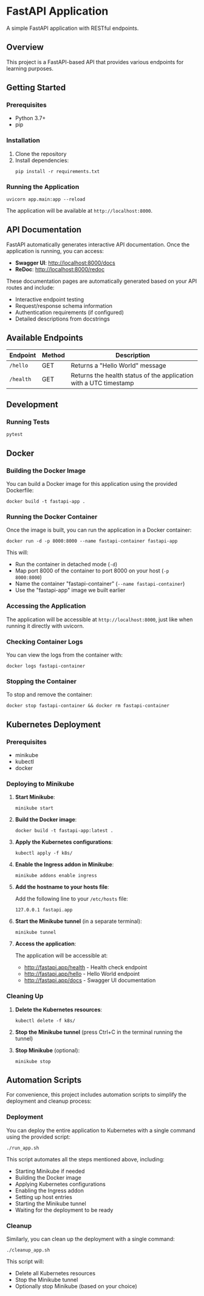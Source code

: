 # FastAPI Application

A simple FastAPI application with RESTful endpoints.

## Overview

This project is a FastAPI-based API that provides various endpoints for learning purposes.

## Getting Started

### Prerequisites

- Python 3.7+
- pip

### Installation

1. Clone the repository
2. Install dependencies:
   ```
   pip install -r requirements.txt
   ```

### Running the Application

```
uvicorn app.main:app --reload
```

The application will be available at `http://localhost:8000`.

## API Documentation

FastAPI automatically generates interactive API documentation. Once the application is running, you can access:

- **Swagger UI**: [http://localhost:8000/docs](http://localhost:8000/docs)
- **ReDoc**: [http://localhost:8000/redoc](http://localhost:8000/redoc)

These documentation pages are automatically generated based on your API routes and include:
- Interactive endpoint testing
- Request/response schema information
- Authentication requirements (if configured)
- Detailed descriptions from docstrings

## Available Endpoints

| Endpoint | Method | Description |
|----------|--------|-------------|
| `/hello` | GET | Returns a "Hello World" message |
| `/health` | GET | Returns the health status of the application with a UTC timestamp |

## Development

### Running Tests

```
pytest
```

## Docker

### Building the Docker Image

You can build a Docker image for this application using the provided Dockerfile:

```
docker build -t fastapi-app .
```

### Running the Docker Container

Once the image is built, you can run the application in a Docker container:

```
docker run -d -p 8000:8000 --name fastapi-container fastapi-app
```

This will:
- Run the container in detached mode (`-d`)
- Map port 8000 of the container to port 8000 on your host (`-p 8000:8000`)
- Name the container "fastapi-container" (`--name fastapi-container`)
- Use the "fastapi-app" image we built earlier

### Accessing the Application

The application will be accessible at `http://localhost:8000`, just like when running it directly with uvicorn.

### Checking Container Logs

You can view the logs from the container with:

```
docker logs fastapi-container
```

### Stopping the Container

To stop and remove the container:

```
docker stop fastapi-container && docker rm fastapi-container
```

## Kubernetes Deployment

### Prerequisites

- minikube
- kubectl
- docker

### Deploying to Minikube

1. **Start Minikube**:
   ```
   minikube start
   ```

2. **Build the Docker image**:
   ```
   docker build -t fastapi-app:latest .
   ```

3. **Apply the Kubernetes configurations**:
   ```
   kubectl apply -f k8s/
   ```

4. **Enable the Ingress addon in Minikube**:
   ```
   minikube addons enable ingress
   ```

5. **Add the hostname to your hosts file**:
   
   Add the following line to your `/etc/hosts` file:
   ```
   127.0.0.1 fastapi.app
   ```

6. **Start the Minikube tunnel** (in a separate terminal):
   ```
   minikube tunnel
   ```

7. **Access the application**:
   
   The application will be accessible at:
   - http://fastapi.app/health - Health check endpoint
   - http://fastapi.app/hello - Hello World endpoint
   - http://fastapi.app/docs - Swagger UI documentation

### Cleaning Up

1. **Delete the Kubernetes resources**:
   ```
   kubectl delete -f k8s/
   ```

2. **Stop the Minikube tunnel** (press Ctrl+C in the terminal running the tunnel)

3. **Stop Minikube** (optional):
   ```
   minikube stop
   ```

## Automation Scripts

For convenience, this project includes automation scripts to simplify the deployment and cleanup process:

### Deployment

You can deploy the entire application to Kubernetes with a single command using the provided script:

```
./run_app.sh
```

This script automates all the steps mentioned above, including:
- Starting Minikube if needed
- Building the Docker image
- Applying Kubernetes configurations
- Enabling the Ingress addon
- Setting up host entries
- Starting the Minikube tunnel
- Waiting for the deployment to be ready

### Cleanup

Similarly, you can clean up the deployment with a single command:

```
./cleanup_app.sh
```

This script will:
- Delete all Kubernetes resources
- Stop the Minikube tunnel
- Optionally stop Minikube (based on your choice)
